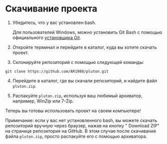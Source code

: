# Скачивание проекта

1. Убедитесь, что у вас установлен bash.

   Для пользователей Windows, можно установить Git Bash с помощью
   официального [установщика Git](https://git-scm.com/downloads).

2. Откройте терминал и перейдите в каталог, куда вы хотите скачать проект.

3. Склонируйте репозиторий с помощью следующей команды:

````shell
git clone https://github.com/AR1988/pluton.git
````

4. Перейдите в каталог, где вы скачали репозиторий, и найдите файл `pluton.zip`.

5. Распакуйте `pluton.zip`, используя ваш любимый архиватор, например, WinZip или 7-Zip.

Теперь вы готовы использовать проект на своем компьютере!

Примечание: если у вас нет установленного bash, вы можете скачать репозиторий вручную через браузер, нажав на кнопку "
Download ZIP" на странице репозитория на GitHub. В этом случае после скачивания файла `pluton.zip`, просто распакуйте
его с помощью архиватора.
